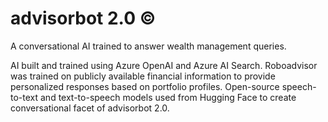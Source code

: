 # advisorbot 2.0 ©
A conversational AI trained to answer wealth management queries. 

AI built and trained using Azure OpenAI and Azure AI Search. Roboadvisor was trained on publicly available financial information to provide personalized responses based on portfolio profiles. Open-source speech-to-text and text-to-speech models used from Hugging Face to create conversational facet of advisorbot 2.0.

